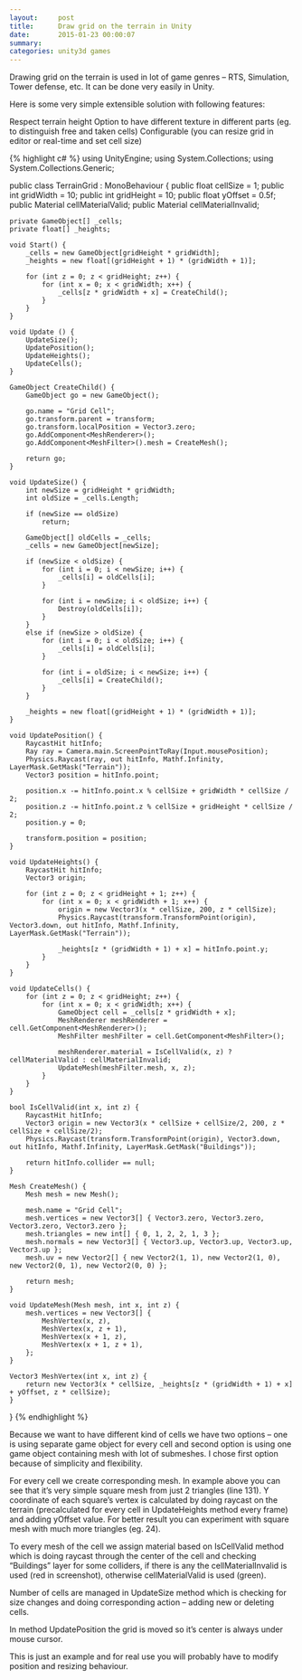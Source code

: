 ```yaml
---
layout:     post
title:      Draw grid on the terrain in Unity
date:       2015-01-23 00:00:07
summary:
categories: unity3d games
---
```


Drawing grid on the terrain is used in lot of game genres – RTS, Simulation, Tower defense, etc. It can be done very easily in Unity.

Here is some very simple extensible solution with following features:

Respect terrain height
Option to have different texture in different parts (eg. to distinguish free and taken cells)
Configurable (you can resize grid in editor or real-time and set cell size)


{% highlight c# %}
using UnityEngine;
using System.Collections;
using System.Collections.Generic;

public class TerrainGrid : MonoBehaviour {
    public float cellSize = 1;
    public int gridWidth = 10;
    public int gridHeight = 10;
    public float yOffset = 0.5f;
    public Material cellMaterialValid;
    public Material cellMaterialInvalid;

    private GameObject[] _cells;
    private float[] _heights;

    void Start() {
        _cells = new GameObject[gridHeight * gridWidth];
        _heights = new float[(gridHeight + 1) * (gridWidth + 1)];

        for (int z = 0; z < gridHeight; z++) {
            for (int x = 0; x < gridWidth; x++) {
                _cells[z * gridWidth + x] = CreateChild();
            }
        }
    }

    void Update () {
        UpdateSize();
        UpdatePosition();
        UpdateHeights();
        UpdateCells();
    }

    GameObject CreateChild() {
        GameObject go = new GameObject();

        go.name = "Grid Cell";
        go.transform.parent = transform;
        go.transform.localPosition = Vector3.zero;
        go.AddComponent<MeshRenderer>();
        go.AddComponent<MeshFilter>().mesh = CreateMesh();

        return go;
    }

    void UpdateSize() {
        int newSize = gridHeight * gridWidth;
        int oldSize = _cells.Length;

        if (newSize == oldSize)
            return;

        GameObject[] oldCells = _cells;
        _cells = new GameObject[newSize];

        if (newSize < oldSize) {
            for (int i = 0; i < newSize; i++) {
                _cells[i] = oldCells[i];
            }

            for (int i = newSize; i < oldSize; i++) {
                Destroy(oldCells[i]);
            }
        }
        else if (newSize > oldSize) {
            for (int i = 0; i < oldSize; i++) {
                _cells[i] = oldCells[i];
            }

            for (int i = oldSize; i < newSize; i++) {
                _cells[i] = CreateChild();
            }
        }

        _heights = new float[(gridHeight + 1) * (gridWidth + 1)];
    }

    void UpdatePosition() {
        RaycastHit hitInfo;
        Ray ray = Camera.main.ScreenPointToRay(Input.mousePosition);
        Physics.Raycast(ray, out hitInfo, Mathf.Infinity, LayerMask.GetMask("Terrain"));
        Vector3 position = hitInfo.point;

        position.x -= hitInfo.point.x % cellSize + gridWidth * cellSize / 2;
        position.z -= hitInfo.point.z % cellSize + gridHeight * cellSize / 2;
        position.y = 0;

        transform.position = position;
    }

    void UpdateHeights() {
        RaycastHit hitInfo;
        Vector3 origin;

        for (int z = 0; z < gridHeight + 1; z++) {
            for (int x = 0; x < gridWidth + 1; x++) {
                origin = new Vector3(x * cellSize, 200, z * cellSize);
                Physics.Raycast(transform.TransformPoint(origin), Vector3.down, out hitInfo, Mathf.Infinity, LayerMask.GetMask("Terrain"));

                _heights[z * (gridWidth + 1) + x] = hitInfo.point.y;
            }
        }
    }

    void UpdateCells() {
        for (int z = 0; z < gridHeight; z++) {
            for (int x = 0; x < gridWidth; x++) {
                GameObject cell = _cells[z * gridWidth + x];
                MeshRenderer meshRenderer = cell.GetComponent<MeshRenderer>();
                MeshFilter meshFilter = cell.GetComponent<MeshFilter>();

                meshRenderer.material = IsCellValid(x, z) ? cellMaterialValid : cellMaterialInvalid;
                UpdateMesh(meshFilter.mesh, x, z);
            }
        }
    }

    bool IsCellValid(int x, int z) {
        RaycastHit hitInfo;
        Vector3 origin = new Vector3(x * cellSize + cellSize/2, 200, z * cellSize + cellSize/2);
        Physics.Raycast(transform.TransformPoint(origin), Vector3.down, out hitInfo, Mathf.Infinity, LayerMask.GetMask("Buildings"));

        return hitInfo.collider == null;
    }

    Mesh CreateMesh() {
        Mesh mesh = new Mesh();

        mesh.name = "Grid Cell";
        mesh.vertices = new Vector3[] { Vector3.zero, Vector3.zero, Vector3.zero, Vector3.zero };
        mesh.triangles = new int[] { 0, 1, 2, 2, 1, 3 };
        mesh.normals = new Vector3[] { Vector3.up, Vector3.up, Vector3.up, Vector3.up };
        mesh.uv = new Vector2[] { new Vector2(1, 1), new Vector2(1, 0), new Vector2(0, 1), new Vector2(0, 0) };

        return mesh;
    }

    void UpdateMesh(Mesh mesh, int x, int z) {
        mesh.vertices = new Vector3[] {
            MeshVertex(x, z),
            MeshVertex(x, z + 1),
            MeshVertex(x + 1, z),
            MeshVertex(x + 1, z + 1),
        };
    }

    Vector3 MeshVertex(int x, int z) {
        return new Vector3(x * cellSize, _heights[z * (gridWidth + 1) + x] + yOffset, z * cellSize);
    }
}
{% endhighlight %}

Because we want to have different kind of cells we have two options – one is using separate game object for every cell and second option is using one game object containing mesh with lot of submeshes. I chose first option because of simplicity and flexibility.

For every cell we create corresponding mesh. In example above you can see that it’s very simple square mesh from just 2 triangles (line 131). Y coordinate of each square’s vertex is calculated by doing raycast on the terrain (precalculated for every cell in UpdateHeights method every frame) and adding yOffset value. For better result you can experiment with square mesh with much more triangles (eg. 24).

To every mesh of the cell we assign material based on IsCellValid method which is doing raycast through the center of the cell and checking “Buildings” layer for some colliders, if there is any the cellMaterialInvalid is used (red in screenshot), otherwise cellMaterialValid is used (green).

Number of cells are managed in UpdateSize method which is checking for size changes and doing corresponding action – adding new or deleting cells.

In method UpdatePosition the grid is moved so it’s center is always under mouse cursor.

This is just an example and for real use you will probably have to modify position and resizing behaviour.
